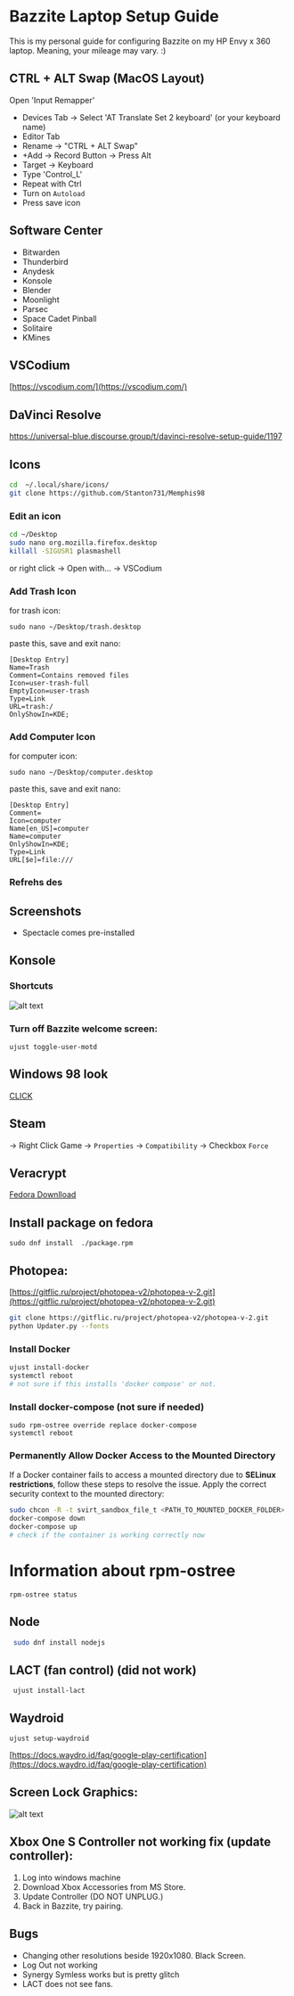 # Bazzite Laptop Setup Guide

This is my personal guide for configuring Bazzite on my HP Envy x 360 laptop. Meaning, your mileage may vary. :)

## CTRL + ALT Swap (MacOS Layout)
Open 'Input Remapper' 
- Devices Tab -> Select 'AT Translate Set 2 keyboard' (or your keyboard name)
- Editor Tab
- Rename -> "CTRL + ALT Swap"
- +Add -> Record Button -> Press Alt
- Target -> Keyboard
- Type 'Control_L'
- Repeat with Ctrl
- Turn on `Autoload`
- Press save icon

## Software Center
- Bitwarden
- Thunderbird
- Anydesk
- Konsole
- Blender
- Moonlight
- Parsec
- Space Cadet Pinball
- Solitaire
- KMines

## VSCodium
[https://vscodium.com/](https://vscodium.com/)

## DaVinci Resolve
https://universal-blue.discourse.group/t/davinci-resolve-setup-guide/1197

## Icons
```bash
cd  ~/.local/share/icons/
git clone https://github.com/Stanton731/Memphis98
```
### Edit an icon
```bash
cd ~/Desktop
sudo nano org.mozilla.firefox.desktop
killall -SIGUSR1 plasmashell
```
or 
right click -> Open with... -> VSCodium

### Add Trash Icon 
for trash icon:
```
sudo nano ~/Desktop/trash.desktop
```
paste this, save and exit nano:
```
[Desktop Entry]
Name=Trash
Comment=Contains removed files
Icon=user-trash-full
EmptyIcon=user-trash
Type=Link
URL=trash:/
OnlyShowIn=KDE;
```
### Add Computer Icon
for computer icon:
```
sudo nano ~/Desktop/computer.desktop
```
paste this, save and exit nano:
```
[Desktop Entry]
Comment=
Icon=computer 
Name[en_US]=computer
Name=computer
OnlyShowIn=KDE;
Type=Link
URL[$e]=file:///
```
### Refrehs des

## Screenshots
- Spectacle comes pre-installed

## Konsole
### Shortcuts
![alt text](image.png)

### Turn off Bazzite welcome screen:
`ujust toggle-user-motd`

## Windows 98 look
[CLICK](https://www.reddit.com/r/unixporn/comments/11britw/kde_went_full_on_classic_windows_style/#lightbox)

## Steam
-> Right Click Game -> `Properties` -> `Compatibility` -> Checkbox `Force`

## Veracrypt
[Fedora Downlload](https://www.veracrypt.fr/en/Downloads.html)

## Install package on fedora
`sudo dnf install  ./package.rpm`

## Photopea:
[https://gitflic.ru/project/photopea-v2/photopea-v-2.git](https://gitflic.ru/project/photopea-v2/photopea-v-2.git)
```bash
git clone https://gitflic.ru/project/photopea-v2/photopea-v-2.git
python Updater.py --fonts
```




### Install Docker
```bash
ujust install-docker
systemctl reboot 
# not sure if this installs 'docker compose' or not.
``` 

### Install docker-compose (not sure if needed)
```
sudo rpm-ostree override replace docker-compose
systemctl reboot
```

### Permanently Allow Docker Access to the Mounted Directory
If a Docker container fails to access a mounted directory due to **SELinux restrictions**, follow these steps to resolve the issue.
Apply the correct security context to the mounted directory:
```bash
sudo chcon -R -t svirt_sandbox_file_t <PATH_TO_MOUNTED_DOCKER_FOLDER>
docker-compose down
docker-compose up
# check if the container is working correctly now
```

### 

# Information about rpm-ostree
```
rpm-ostree status
```

## Node
```bash
 sudo dnf install nodejs
```

## LACT (fan control) (did not work)
```
 ujust install-lact 
```

## Waydroid
```
ujust setup-waydroid
```
[https://docs.waydro.id/faq/google-play-certification](https://docs.waydro.id/faq/google-play-certification)

## Screen Lock Graphics:
![alt text](image-1.png)

## Xbox One S Controller not working fix (update controller):
1. Log into windows machine
2. Download Xbox Accessories from MS Store.
3. Update Controller (DO NOT UNPLUG.)
4. Back in Bazzite, try pairing.

## Bugs
- Changing other resolutions beside 1920x1080. Black Screen.
- Log Out not working
- Synergy Symless works but is pretty glitch
- LACT does not see fans.
